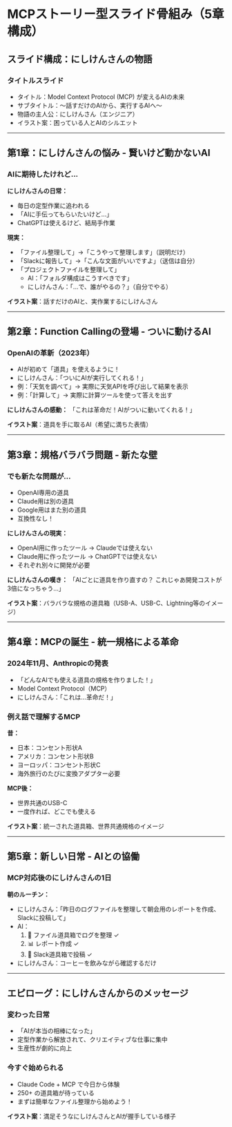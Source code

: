 # MCPストーリー型スライド骨組み（5章構成）

## スライド構成：にしけんさんの物語

### タイトルスライド
- タイトル：Model Context Protocol (MCP) が変えるAIの未来
- サブタイトル：〜話すだけのAIから、実行するAIへ〜
- 物語の主人公：にしけんさん（エンジニア）
- イラスト案：困っている人とAIのシルエット

---

## 第1章：にしけんさんの悩み - 賢いけど動かないAI

### AIに期待したけれど...
**にしけんさんの日常：**
- 毎日の定型作業に追われる
- 「AIに手伝ってもらいたいけど...」
- ChatGPTは使えるけど、結局手作業

**現実：**
- 「ファイル整理して」→「こうやって整理します」（説明だけ）
- 「Slackに報告して」→「こんな文面がいいですよ」（送信は自分）
- 「プロジェクトファイルを整理して」
  - AI：「フォルダ構成はこうすべきです」
  - にしけんさん：「...で、誰がやるの？」（自分でやる）

**イラスト案**：話すだけのAIと、実作業するにしけんさん

---

## 第2章：Function Callingの登場 - ついに動けるAI

### OpenAIの革新（2023年）
- AIが初めて「道具」を使えるように！
- にしけんさん：「ついにAIが実行してくれる！」
- 例：「天気を調べて」→ 実際に天気APIを呼び出して結果を表示
- 例：「計算して」→ 実際に計算ツールを使って答えを出す

**にしけんさんの感動：**
「これは革命だ！AIがついに動いてくれる！」

**イラスト案**：道具を手に取るAI（希望に満ちた表情）

---

## 第3章：規格バラバラ問題 - 新たな壁

### でも新たな問題が...
- OpenAI専用の道具
- Claude用は別の道具  
- Google用はまた別の道具
- 互換性なし！

**にしけんさんの現実：**
- OpenAI用に作ったツール → Claudeでは使えない
- Claude用に作ったツール → ChatGPTでは使えない
- それぞれ別々に開発が必要

**にしけんさんの嘆き：**
「AIごとに道具を作り直すの？
これじゃあ開発コストが3倍になっちゃう...」

**イラスト案**：バラバラな規格の道具箱（USB-A、USB-C、Lightning等のイメージ）

---

## 第4章：MCPの誕生 - 統一規格による革命

### 2024年11月、Anthropicの発表
- 「どんなAIでも使える道具の規格を作りました！」
- Model Context Protocol（MCP）
- にしけんさん：「これは...革命だ！」

### 例え話で理解するMCP
**昔：**
- 日本：コンセント形状A
- アメリカ：コンセント形状B
- ヨーロッパ：コンセント形状C
- 海外旅行のたびに変換アダプター必要

**MCP後：**
- 世界共通のUSB-C
- 一度作れば、どこでも使える

**イラスト案**：統一された道具箱、世界共通規格のイメージ

---

## 第5章：新しい日常 - AIとの協働

### MCP対応後のにしけんさんの1日

**朝のルーチン：**
- にしけんさん：「昨日のログファイルを整理して朝会用のレポートを作成、Slackに投稿して」
- AI：
  1. 📁 ファイル道具箱でログを整理 ✓
  2. 📊 レポート作成 ✓
  3. 💬 Slack道具箱で投稿 ✓
- にしけんさん：コーヒーを飲みながら確認するだけ


---

## エピローグ：にしけんさんからのメッセージ

### 変わった日常
- 「AIが本当の相棒になった」
- 定型作業から解放されて、クリエイティブな仕事に集中
- 生産性が劇的に向上

### 今すぐ始められる
- Claude Code + MCP で今日から体験
- 250+ の道具箱が待っている
- まずは簡単なファイル整理から始めよう！

**イラスト案**：満足そうなにしけんさんとAIが握手している様子